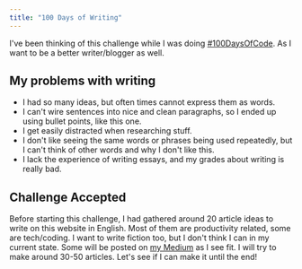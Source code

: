 ```yaml
---
title: "100 Days of Writing"
---
```


I've been thinking of this challenge while I was doing [#100DaysOfCode](#100DaysOfCode.md). As I want to be a better writer/blogger as well.

## My problems with writing

-   I had so many ideas, but often times cannot express them as words.
-   I can't wire sentences into nice and clean paragraphs, so I ended up using bullet points, like this one.
-   I get easily distracted when researching stuff.
-   I don't like seeing the same words or phrases being used repeatedly, but I can't think of other words and why I don't like this.
-   I lack the experience of writing essays, and my grades about writing is really bad.

## Challenge Accepted

Before starting this challenge, I had gathered around 20 article ideas to write on this website in English. Most of them are productivity related, some are tech/coding. I want to write fiction too, but I don't think I can in my current state. Some will be posted on [my Medium](https://medium.com/@narze) as I see fit. I will try to make around 30-50 articles. Let's see if I can make it until the end!